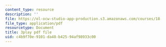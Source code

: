 ```yaml
---
content_type: resource
description: ''
file: https://ol-ocw-studio-app-production.s3.amazonaws.com/courses/18-03sc-differential-equations-fall-2011/c4b9f70e9101da48b42594af98933c00_XDhJ8lVGbl8.pdf
file_type: application/pdf
resourcetype: Document
title: 3play pdf file
uid: c4b9f70e-9101-da48-b425-94af98933c00
---
```

